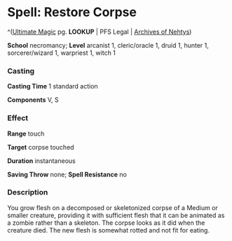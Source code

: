 # Spell: Restore Corpse

^([Ultimate Magic][ss-restore-corpse] pg. **LOOKUP** | PFS Legal | [Archives of Nehtys][sn-restore-corpse])

**School** necromancy; **Level** arcanist 1, cleric/oracle 1, druid 1, hunter 1, sorcerer/wizard 1, warpriest 1, witch 1

### Casting

**Casting Time** 1 standard action  

**Components** V, S

### Effect

**Range** touch  

**Target** corpse touched  

**Duration** instantaneous  

**Saving Throw** none; **Spell Resistance** no

### Description

You grow flesh on a decomposed or skeletonized corpse of a Medium or smaller creature, providing it with sufficient flesh that it can be animated as a zombie rather than a skeleton. The corpse looks as it did when the creature died. The new flesh is somewhat rotted and not fit for eating.

[ss-restore-corpse]: http://paizo.com/pathfinderRPG/v57
[sn-restore-corpse]: http://www.archivesofnethys.com/SpellDisplay.aspx?ItemName=Restore%20Corpse